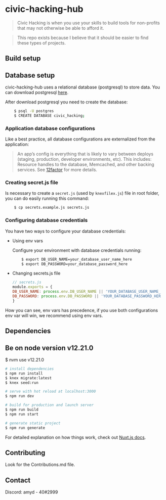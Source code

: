# civic-hacking-hub

> Civic Hacking is when you use your skills to build tools for non-profits that may not otherwise be able to afford it.

> This repo exists because I believe that it should be easier to find these types of projects.

## Build setup

## Database setup

civic-hacking-hub uses a relational database (postgresql) to store data. 
You can download postgresql [here](https://www.postgresql.org/download/).

After download postgresql you need to create the database:

```bash
    $ psql -U postgres
    $ CREATE DATABASE civic_hacking;
```

### Application database configurations

Like a best practice, all database configurations are externalized from the application:

> An app’s config is everything that is likely to vary between deploys 
>  (staging, production, developer environments, etc). This includes:
> Resource handles to the database, Memcached, and other backing services. See [12factor](https://12factor.net/config) for more details.

### Creating secret.js file
Is necessary to create a `secret.js` (used by `knexfilex.js`) file in root folder, you can do easily running this command:

```bash
    $ cp secrets.example.js secrets.js
```

### Configuring database credentials
You have two ways to configure your database credentials:

- Using env vars

    Configure your environment with database credentials running:

    ```bash
        $ export DB_USER_NAME=your_database_user_name_here
        $ export DB_PASSWORD=your_database_password_here
    ```

- Changing secrets.js file

    ```javascript
    // secrets.js
    module.exports = {
    DB_USER_NAME: process.env.DB_USER_NAME || 'YOUR_DATABASE_USER_NAME_HERE',
    DB_PASSWORD: process.env.DB_PASSWORD || 'YOUR_DATABASE_PASSWORD_HERE'
    }
    ```

How you can see, env vars has precedence, if you use both configurations env var will win, we recommend using env vars.

## Dependencies

## Be on node version v12.21.0
$ nvm use v12.21.0

``` bash
# install dependencies
$ npm run install
$ knex migrate:latest
$ knex seed:run

# serve with hot reload at localhost:3000
$ npm run dev

# build for production and launch server
$ npm run build
$ npm run start

# generate static project
$ npm run generate
```

For detailed explanation on how things work, check out [Nuxt.js docs](https://nuxtjs.org).

## Contributing
Look for the Contributions.md file.

## Contact
Discord: amyd - 40#2999
